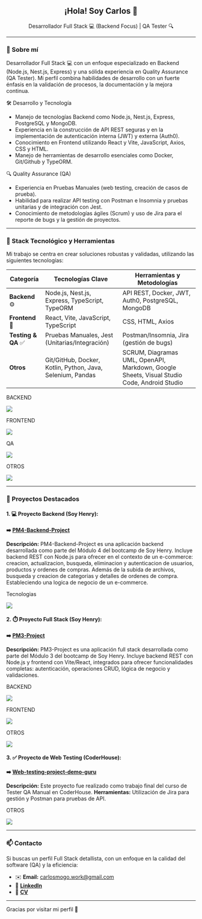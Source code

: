 <h2 align="center">¡Hola! Soy Carlos 👋</h2>

<p align="center">
  Desarrollador Full Stack 💻 (Backend Focus) | QA Tester 🔍
</p>

---

### 💼 Sobre mí

Desarrollador Full Stack 💻 con un enfoque especializado en Backend (Node.js, Nest.js, Express) y una sólida experiencia en Quality Assurance (QA Tester). Mi perfil combina habilidades de desarrollo con un fuerte énfasis en la validación de procesos, la documentación y la mejora continua.

🛠️ Desarrollo y Tecnología
- Manejo de tecnologías Backend como Node.js, Nest.js, Express, PostgreSQL y MongoDB.
- Experiencia en la construcción de API REST seguras y en la implementación de autenticación interna (JWT) y  externa (Auth0).
- Conocimiento en Frontend utilizando React y Vite, JavaScript, Axios, CSS y HTML.
- Manejo de herramientas de desarrollo esenciales como Docker, Git/Github y TypeORM.

🔍 Quality Assurance (QA)
- Experiencia en Pruebas Manuales (web testing, creación de casos de prueba).
- Habilidad para realizar API testing con Postman e Insomnia y pruebas unitarias y de integración con Jest.
- Conocimiento de metodologías ágiles (Scrum) y uso de Jira para el reporte de bugs y la gestión de proyectos.

---

### 🧰 Stack Tecnológico y Herramientas

Mi trabajo se centra en crear soluciones robustas y validadas, utilizando las siguientes tecnologías:

| Categoría | Tecnologías Clave | Herramientas y Metodologías |
|-----------|-------------------|-----------------------------|
| **Backend** ⚙️ | Node.js, Nest.js, Express, TypeScript, TypeORM | API REST, Docker, JWT, Auth0, PostgreSQL, MongoDB |
| **Frontend** 🎨 | React, Vite, JavaScript, TypeScript | CSS, HTML, Axios |
| **Testing & QA** ✅ | Pruebas Manuales, Jest (Unitarias/Integración) | Postman/Insomnia, Jira (gestión de bugs) |
| **Otros** | Git/GitHub, Docker, Kotlin, Python, Java, Selenium, Pandas | SCRUM, Diagramas UML, OpenAPI, Markdown, Google Sheets, Visual Studio Code, Android Studio |

<p align="center">
  <p>BACKEND</p>
  <a href="https://skillicons.dev">
    <img src="https://skillicons.dev/icons?i=nodejs,nestjs,express,js,ts,postgres,mongodb" />
  </a>
</p>

<p align="center">
  <p>FRONTEND</p>
  <a href="https://skillicons.dev">
    <img src="https://skillicons.dev/icons?i=react,vite,js,ts,css,html" />
  </a>
</p>

<p align="center">
  <p>QA</p>
  <a href="https://skillicons.dev">
    <img src="https://skillicons.dev/icons?i=jest,postman" />
  </a>
</p>

<p align="center">
  <p>OTROS</p>
  <a href="https://skillicons.dev">
    <img src="https://skillicons.dev/icons?i=npm,docker,git,github,kotlin,py,selenium,java,vscode,androidstudio,discord" />
  </a>
</p>

---

### 📂 Proyectos Destacados

#### 1. 💻 Proyecto Backend (Soy Henry):

**➡️ [PM4-Backend-Project](https://github.com/Mogo943/PM4-Backend-Project)**

**Descripción:** PM4-Backend-Project es una aplicación backend desarrollada como parte del Módulo 4 del bootcamp de Soy Henry. Incluye backend REST con Node.js para ofrecer en el contexto de un e-commerce: creacion, actualizacion, busqueda, eliminacion y autenticacion de usuarios, productos y ordenes de compras. Además de la subida de archivos, busqueda y creacion de categorias y detalles de ordenes de compra. Estableciendo una logica de negocio de un e-commerce.

<p align="center">
  <p>Tecnologias</p>
  <a href="https://skillicons.dev">
    <img src="https://skillicons.dev/icons?i=git,github,js,nestjs,nodejs,npm,ts,postgres,postman,vscode," />
  </a>
</p>

#### 2. ⏱️ Proyecto Full Stack (Soy Henry):

**➡️ [PM3-Project](https://github.com/Mogo943/PM3-Project)**

**Descripción:** PM3-Project es una aplicación full stack desarrollada como parte del Módulo 3 del bootcamp de Soy Henry. Incluye backend REST con Node.js y frontend con Vite/React, integrados para ofrecer funcionalidades completas: autenticación, operaciones CRUD, lógica de negocio y validaciones.

<p align="center">
  <p>BACKEND</p>
  <a href="https://skillicons.dev">
    <img src="https://skillicons.dev/icons?i=express,js,nodejs,ts,postgres" />
  </a>
</p>

<p align="center">
  <p>FRONTEND</p>
  <a href="https://skillicons.dev">
    <img src="https://skillicons.dev/icons?i=css,html,js,ts,react,vite" />
  </a>
</p>

<p align="center">
  <p>OTROS</p>
  <a href="https://skillicons.dev">
    <img src="https://skillicons.dev/icons?i=git,github,npm,postman,vscode" />
  </a>
</p>

#### 3. ✅ Proyecto de Web Testing (CoderHouse):

**➡️ [Web-testing-project-demo-guru](https://github.com/Mogo943/qa-project-demo-guru)**

**Descripción:** Este proyecto fue realizado como trabajo final del curso de Tester QA Manual en CoderHouse.
**Herramientas:** Utilización de Jira para gestión y Postman para pruebas de API.

<p align="center">
  <p>OTROS</p>
  <a href="https://skillicons.dev">
    <img src="https://skillicons.dev/icons?i=postman" />
  </a>
</p>

---

### 📫 Contacto

Si buscas un perfil Full Stack detallista, con un enfoque en la calidad del software (QA) y la eficiencia:
- ✉️ **Email:** carlosmogo.work@gmail.com
- 💼 [**LinkedIn**](https://www.linkedin.com/in/carlosmogollon-it/)
- 📁 [**CV**](https://bit.ly/carlos-mogollon-cv)

---

Gracias por visitar mi perfil 💙
